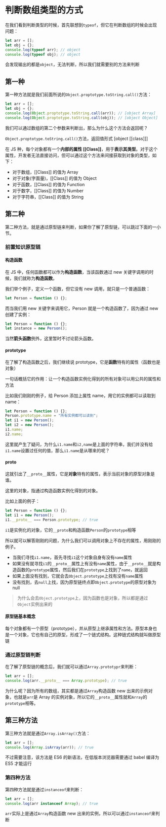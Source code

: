 # 判断数组类型的方式

在我们看到判断类型的时候，首先联想到`typeof`，但它在判断数组的时候会出现问题：

```js
let arr = [];
let obj = {};
console.log(typeof arr); // object
console.log(typeof obj); // object
```

会发现输出的都是`object`，无法判断，所以我们就需要别的方法来判断

## 第一种

第一种方法就是我们前面所说的`Object.proptotype.toString.call()`方法：

```js
let arr = [];
let obj = {};
console.log(Object.proptotype.toString.call(arr)); // [object Array]
console.log(Object.proptotype.toString.call(obj)); // [object Object]
```

我们可以通过数组的第二个参数来判断出，那么为什么这个方法会返回呢？

`Object.proptotype.toString.call()`方法，返回值形式 [object [[class]]]

在 JS 种，每个对象都有一个**内部的属性 [[Class]]**，用于**表示其类型**。对于这个属性，开发者无法直接访问，但可以通过这个方法来间接获取到对象的类型，如下：

- 对于数组，[[Class]] 的值为 Array
- 对于对象(字面量)，[[Class]] 的值为 Object
- 对于函数，[[Class]] 的值为 Function
- 对于数字，[[Class]] 的值为 Number
- 对于字符串，[[Class]] 的值为 String

## 第二种

第二种方法，就是通过原型链来判断，如果你了解了原型链，可以跳过下面的一小节。

### 前置知识原型链

#### 构造函数

在 JS 中，任何函数都可以作为**构造函数**，当该函数通过 new 关键字调用的时候，我们就称为**构造函数**。

我们举个例子，定义一个函数，但它没有 new 调用，就只是一个普通函数：

```js
let Person = function () {};
```

而当我们用 new 关键字来调用它，Person 就是一个构造函数了，因为通过 new 创建了实例：

```js
let Person = function () {};
let instance = new Person();
```

当然**箭头函数**例外，这里暂时不讨论箭头函数。

#### prototype

在了解了构造函数之后，我们继续说 prototype，它是**函数**特有的属性（函数也是对象）

一句话概括它的作用：让一个构造函数实例化得到的所有对象可以用公共的属性和方法

比如我们刚刚的例子，给 Person 添加上属性 name，用它的实例都可以读取到 name：

```js
let Person = function () {};
Person.prototype.name = "所有实例都可以读到";
let i1 = new Person();
let i2 = new Person();
i1.name;
i2.name;
```

这里就产生了疑问，为什么`i1.name`和`i2,name`是上面的字符串，我们并没有给`i1.name`设置过任何的值，那么`i1.name`是从哪来的呢？

#### proto

这就引出了`__proto__`属性，它是**对象**特有的属性，表示当前对象的原型对象是谁。

这里的对象，指通过构造函数实例化得到的对象。

比如上面的例子：

```js
let Person = function () {};
let i1 = new Person();
i1.__proto__ === Person.prototype; // true
```

`i1`是实例化的对象，它的`__proto`和构造函数`Person`的`prototype`相等

所以就可以解答刚刚的问题，为什么我们可以调用对象上不存在的属性，用刚刚的例子。

- 当我们寻找`i1.name`，首先寻找`i1`这个对象自身有没有`name`属性
- 如果没有就寻找`i1`的`__proto__`属性上有没有`name`属性，由于`__proto__`就是构造函数的`prototype`属性，然后我们在`prototype`上找到了`name`，就返回
- 如果上面没有找到，它就会去`Object.prototype`上找有没有`name`属性
- 没有找到，去`null`上找，因为原型链终点即`Object.prototype`的原型对象为 null

> 为什么会去`Object.prototype`上，因为函数也是对象，所以都是通过`Object`实例出来的

#### 原型链基本概念

每个对象都有一个原型（prototype），并从原型上继承属性和方法。原型本身也是一个对象，它也有自己的原型，形成了一个链式结构。这种链式结构就叫做原型链

### 通过原型链判断

在了解了原型链的概念后，我们就可以通过`Array.prototypr`来判断：

```js
let arr = [];
console.log(arr.__proto__ === Array.prototype); // true
```

为什么呢？因为所有的数组，其实都是通过`Array`构造函数 new 出来的示例对象，也就是`arr`是 Array 的实例对象，所以它的`__proto__`属性就和`Array`的`prototype`相等。

## 第三种方法

第三种方法就是通过`Array.isArray()`方法：

```js
let arr = [];
console.log(Array.isArray(arr)); // true
```

不过需要注意，该方法是 ES6 的新语法，在低版本浏览器需要通过 babel 编译为 ES5 才能运行

### 第四种方法

第四种方法就是通过`instanceof`来判断：

```js
let arr = [];
console.log(arr instanceof Array); // true
```

`arr`实际上是通过`Array`构造函数 new 出来的实例，所以可以通过`instanceof`来判断
